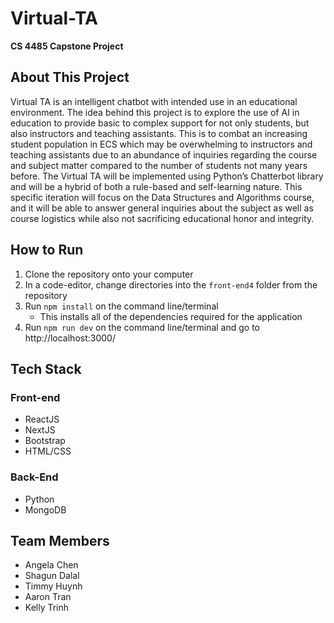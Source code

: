 # Virtual-TA
**CS 4485 Capstone Project**

## About This Project
Virtual TA is an intelligent chatbot with intended use in an educational environment. The idea behind this project is to explore the use of AI in education to provide basic to complex support for not only students, but also instructors and teaching assistants. This is to combat an increasing student population in ECS which may be overwhelming to instructors and teaching assistants due to an abundance of inquiries regarding the course and subject matter compared to the number of students not many years before. The Virtual TA will be implemented using Python’s Chatterbot library and will be a hybrid of both a rule-based and self-learning nature. This specific iteration will focus on the Data Structures and Algorithms course, and it will be able to answer general inquiries about the subject as well as course logistics while also not sacrificing educational honor and integrity.

## How to Run
1. Clone the repository onto your computer
2. In a code-editor, change directories into the `front-end4` folder from the repository
3. Run `npm install` on the command line/terminal
    - This installs all of the dependencies required for the application
4. Run `npm run dev` on the command line/terminal and go to http://localhost:3000/

## Tech Stack
### Front-end
* ReactJS
* NextJS
* Bootstrap
* HTML/CSS

### Back-End
* Python
* MongoDB


## Team Members
- Angela Chen
- Shagun Dalal
- Timmy Huynh
- Aaron Tran
- Kelly Trinh

